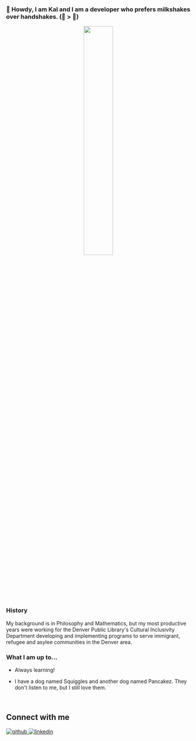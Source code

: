 ### 🤠 Howdy, I am Kal and I am a developer who prefers milkshakes over handshakes.  (🍦  > 🤝)  

<div align="center">
<img src="https://media.giphy.com/media/5L57f5fI3f2716NaJ3/giphy.gif" align="center" style="width: 40%" />
</div>  

### History  
My background is in Philosophy and Mathematics, but my most productive years were working for the Denver Public Library's Cultural Inclusivity Department developing and implementing programs to serve immigrant, refugee and asylee communities in the Denver area.  
  

### What I am up to...  
  
- Always learning!
  

- I have a dog named Squiggles and another dog named Pancakez. They don't listen to me, but I still love them.  
  

<br/>  

## Connect with me  
<a href="https://github.com/kal-aalrajhi" target="_blank">
<img src=https://img.shields.io/badge/github-%2324292e.svg?&style=for-the-badge&logo=github&logoColor=white alt=github style="margin-bottom: 5px;" />
</a>
<a href="https://linkedin.com/in/kal-aalrajhi" target="_blank">
<img src=https://img.shields.io/badge/linkedin-%231E77B5.svg?&style=for-the-badge&logo=linkedin&logoColor=white alt=linkedin style="margin-bottom: 5px;" />
</a>  
  

<br/>  
